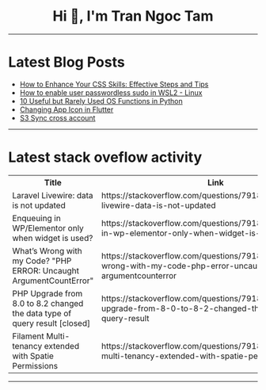 <h1 align="center">Hi 👋, I'm Tran Ngoc Tam</h1>

---

# Latest Blog Posts 
<!-- BLOG-POST-LIST:START -->
- [How to Enhance Your CSS Skills: Effective Steps and Tips](https://dev.to/mettasurendhar/how-to-enhance-your-css-skills-effective-steps-and-tips-599o)
- [How to enable user passwordless sudo in WSL2 - Linux](https://dev.to/marcelopalin/how-to-enable-user-passwordless-sudo-in-wsl2-linux-38f7)
- [10 Useful but Rarely Used OS Functions in Python](https://dev.to/sachingeek/10-useful-but-rarely-used-os-functions-in-python-3jp1)
- [Changing App Icon in Flutter](https://dev.to/meng_ly_5f07a38c932b97230/changing-app-icon-in-flutter-1hjb)
- [S3 Sync cross account](https://dev.to/srinivasuluparanduru/s3-sync-cross-account-4d0d)
<!-- BLOG-POST-LIST:END -->

---

# Latest stack oveflow activity
<table>
  <tr><th>Title</th><th>Link</th></tr>
  <!-- STACKOVERFLOW:START --><tr><td>Laravel Livewire: data is not updated</td><td>https://stackoverflow.com/questions/79188915/laravel-livewire-data-is-not-updated</td></tr><tr><td>Enqueuing in WP/Elementor only when widget is used?</td><td>https://stackoverflow.com/questions/79188882/enqueuing-in-wp-elementor-only-when-widget-is-used</td></tr><tr><td>What’s Wrong with my Code? &quot;PHP ERROR: Uncaught ArgumentCountError&quot;</td><td>https://stackoverflow.com/questions/79188759/what-s-wrong-with-my-code-php-error-uncaught-argumentcounterror</td></tr><tr><td>PHP Upgrade from 8.0 to 8.2 changed the data type of query result [closed]</td><td>https://stackoverflow.com/questions/79188644/php-upgrade-from-8-0-to-8-2-changed-the-data-type-of-query-result</td></tr><tr><td>Filament Multi-tenancy extended with Spatie Permissions</td><td>https://stackoverflow.com/questions/79188580/filament-multi-tenancy-extended-with-spatie-permissions</td></tr><!-- STACKOVERFLOW:END -->
</table>

---


